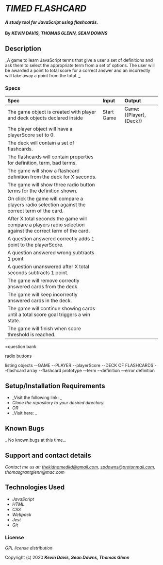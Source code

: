 # _TIMED FLASHCARD_

#### _A study tool for JavaScript using flashcards._

#### By _**KEVIN DAVIS, THOMAS GLENN, SEAN DOWNS**_

## Description

_A game to learn JavaScript terms that give a user a set of definitions and ask them to select the appropriate term from a set of options. The user will be awarded a point to total score for a correct answer and an incorrectly will take away a point from the total. _

### Specs
| Spec | Input | Output |
| :-------------     | :------------- | :------------- |
| The game object is created with player and deck objects declared inside | Start Game | Game:{{Player}, {Deck}} |
| The player object will have a playerScore set to 0. | | |
| The deck will contain a set of flashcards. | | |
| The flashcards will contain properties for definition, term, bad terms. | | | 
| The game will show a flashcard definition from the deck for X seconds. | | |
| The game will show three radio button terms for the definition shown. | | |
| On click the game will compare a players radio selection against the correct term of the card. | | |
| After X total seconds the game will compare a players radio selection against the correct term of the card. | | | 
| A question answered correctly adds 1 point to the playerScore. | | |
| A question answered wrong subtracts 1 point | | |
| A question unanswered after X total seconds subtracts 1 point. | | |
| The game will remove correctly answered cards from the deck. | | |
| The game will keep incorrectly answered cards in the deck. | | |
| The game will continue showing cards until a total score goal triggers a win state. | | |
| The game will finish when score threshold is reached. | | |

=question bank


radio buttons

listing objects
--GAME
  --PLAYER
      --playerScore
  --DECK OF FLASHCARDS
    --flashcard array
    --flashcard prototype
      --term
      --definition
      --error definition

## Setup/Installation Requirements

* _Visit the following link: _
* _Clone the repository to your desired directory._
* _OR_
* _Visit here: _

## Known Bugs

_ No known bugs at this time._

## Support and contact details

_Contact me us at: thekidnamedkd@gmail.com, spdowns@protonmail.com, thomasgrantglenn@mac.com_

## Technologies Used

* _JavaScript_
* _HTML_
* _CSS_
* _Webpack_
* _Jest_
* _Git_

### License

*GPL license distribution*

Copyright (c) 2020 **_Kevin Davis, Sean Downs, Thomas Glenn_**
